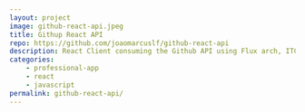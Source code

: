 ```yaml
---
layout: project
image: github-react-api.jpeg
title: Githup React API
repo: https://github.com/joaomarcuslf/github-react-api
description: React Client consuming the Github API using Flux arch, ITCSS, Flexbox and tests with Mocha
categories:
    - professional-app
    - react
    - javascript
permalink: github-react-api/
---
```

